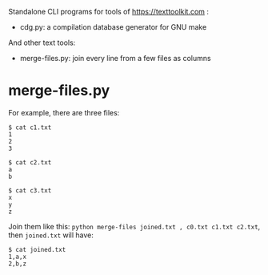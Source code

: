 Standalone CLI programs for tools of https://texttoolkit.com :
- cdg.py: a compilation database generator for GNU make

And other text tools:
- merge-files.py: join every line from a few files as columns

# merge-files.py

For example, there are three files:
```
$ cat c1.txt
1
2
3

$ cat c2.txt
a
b

$ cat c3.txt
x
y
z
```

Join them like this: `python merge-files joined.txt , c0.txt c1.txt c2.txt`,
then `joined.txt` will have:
```
$ cat joined.txt
1,a,x
2,b,z
```
